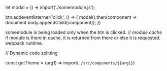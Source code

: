 let modal = () => import('./somemodule.js');

btn.addeventlisterner('click', () => {
    modal().then(component => document.body.appendChild(component));
})

somemodule is being loaded only when the btn is clicked. // *module cache* if module is there in cache, it is returned from there or else it is requested. webpack runtime.


// Dynamic code splitting

const getTheme = (arg1) => import(`./src/components/${arg1}`)